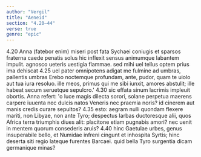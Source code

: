 ```yaml
---
author: "Vergil"
title: "Aeneid"
section: "4.20–44"
verse: true
genre: "epic"
---
```


4.20
Anna (fatebor enim) miseri post fata Sychaei
coniugis et sparsos fraterna caede penatis
solus hic inflexit sensus animumque labantem
impulit. agnosco ueteris uestigia flammae.
sed mihi uel tellus optem prius ima dehiscat
4.25
uel pater omnipotens adigat me fulmine ad umbras,  
pallentis umbras Erebo noctemque profundam,
ante, pudor, quam te uiolo aut tua iura resoluo.
ille meos, primus qui me sibi iunxit, amores
abstulit; ille habeat secum seruetque sepulcro.'
4.30
sic effata sinum lacrimis impleuit obortis.
  Anna refert: 'o luce magis dilecta sorori,
solane perpetua maerens carpere iuuenta
nec dulcis natos Veneris nec praemia noris?
id cinerem aut manis credis curare sepultos?
4.35
esto: aegram nulli quondam flexere mariti,
non Libyae, non ante Tyro; despectus Iarbas
ductoresque alii, quos Africa terra triumphis
diues alit: placitone etiam pugnabis amori?
nec uenit in mentem quorum consederis aruis?
4.40
hinc Gaetulae urbes, genus insuperabile bello,
et Numidae infreni cingunt et inhospita Syrtis;
hinc deserta siti regio lateque furentes
Barcaei. quid bella Tyro surgentia dicam
germanique minas?